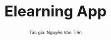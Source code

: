 <h1 style="font-size:48px; text-align: center; border-bottom: none">Elearning App</h1>

<p style="text-align: center; border: none">Tác giả: Nguyễn Văn Tiến</p>
